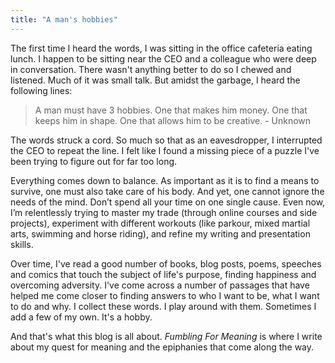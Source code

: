 ```yaml
---
title: "A man's hobbies"
---
```


The first time I heard the words, I was sitting in the office cafeteria eating lunch. I happen to be sitting near the CEO and a colleague who were deep in conversation. There wasn't anything better to do so I chewed and listened. Much of it was small talk. But amidst the garbage, I heard the following lines:

> A man must have 3 hobbies. One that makes him money. One that keeps him in shape. One that allows him to be creative. - Unknown

The words struck a cord. So much so that as an eavesdropper, I interrupted the CEO to repeat the line. I felt like I found a missing piece of a puzzle I've been trying to figure out for far too long. 

Everything comes down to balance. As important as it is to find a means to survive, one must also take care of his body. And yet, one cannot ignore the needs of the mind. Don’t spend all your time on one single cause. Even now, I’m relentlessly trying to master my trade (through online courses and side projects), experiment with different workouts (like parkour, mixed martial arts, swimming and horse riding), and refine my writing and presentation skills.

Over time, I've read a good number of books, blog posts, poems, speeches and comics that touch the subject of life's purpose, finding happiness and overcoming adversity. I've come across a number of passages that have helped me come closer to finding answers to who I want to be, what I want to do and why. I collect these words. I play around with them. Sometimes I add a few of my own. It's a hobby.

And that's what this blog is all about. *Fumbling For Meaning* is where I write about my quest for meaning and the epiphanies that come along the way. 
